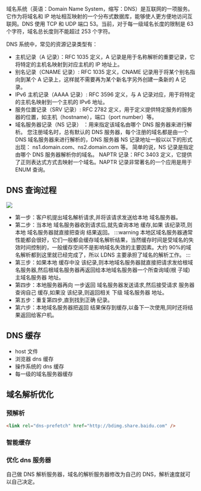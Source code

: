 域名系统（英语：Domain Name System，缩写：DNS）是互联网的一项服务。它作为将域名和 IP 地址相互映射的一个分布式数据库，能够使人更方便地访问互联网。DNS 使用 TCP 和 UDP 端口 53。当前，对于每一级域名长度的限制是 63 个字符，域名总长度则不能超过 253 个字符。

DNS 系统中，常见的资源记录类型有：

- 主机记录（A 记录）：RFC 1035 定义，A 记录是用于名称解析的重要记录，它将特定的主机名映射到对应主机的 IP 地址上。
- 别名记录（CNAME 记录）: RFC 1035 定义，CNAME 记录用于将某个别名指向到某个 A 记录上，这样就不需要再为某个新名字另外创建一条新的 A 记录。
- IPv6 主机记录（AAAA 记录）: RFC 3596 定义，与 A 记录对应，用于将特定的主机名映射到一个主机的 IPv6 地址。
- 服务位置记录（SRV 记录）: RFC 2782 定义，用于定义提供特定服务的服务器的位置，如主机（hostname），端口（port number）等。
- 域名服务器记录（NS 记录） ：用来指定该域名由哪个 DNS 服务器来进行解析。 您注册域名时，总有默认的 DNS 服务器，每个注册的域名都是由一个 DNS 域名服务器来进行解析的，DNS 服务器 NS 记录地址一般以以下的形式出现： ns1.domain.com、ns2.domain.com 等。 简单的说，NS 记录是指定由哪个 DNS 服务器解析你的域名。
  NAPTR 记录：RFC 3403 定义，它提供了正则表达式方式去映射一个域名。NAPTR 记录非常著名的一个应用是用于 ENUM 查询。

## DNS 查询过程

![](/img/other/dns.png)

- 第一步：客户机提出域名解析请求,并将该请求发送给本地 域名服务器。
- 第二步：当本地 域名服务器收到请求后,就先查询本地 缓存,如果 该纪录项,则本地 域名服务器就直接把查询 结果返回。
  :::warning
  本地区域名服务器通常性能都会很好，它们一般都会缓存域名解析结果，当然缓存时间是受域名的失效时间控制的，一般缓存空间不是影响域名失效的主要因素。大约 90%的域名解析都到这里就已经完成了，所以 LDNS 主要承担了域名的解析工作。
  :::
- 第三步：如果本地 缓存中没 该纪录,则本地域名服务器就直接把请求发给根域名服务器,然后根域名服务器再返回给本地域名服务器一个所查询域(根 子域) 主域名服务器 地址。
- 第四步：本地服务器再向 一步返回 域名服务器发送请求,然后接受请求 服务器查询自己 缓存,如果没 该纪录,则返回相关 下级 域名服务器 地址。
- 第五步：重复第四步,直到找到正确 纪录。
- 第六步：本地域名服务器把返回 结果保存到缓存,以备下一次使用,同时还将结果返回给客户机。

## DNS 缓存

- host 文件
- 浏览器 dns 缓存
- 操作系统的 dns 缓存
- 每一级的域名服务器缓存

## 域名解析优化

### 预解析

```html
<link rel="dns-prefetch" href="http://bdimg.share.baidu.com" />
```

### 智能缓存

### 优化 dns 服务器

自己做 DNS 解析服务器，域名的解析服务器修改为自己的 DNS，解析速度就可以自己决定。
